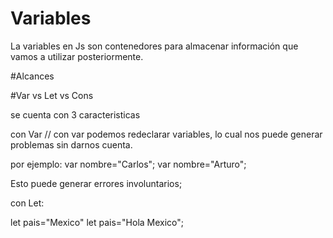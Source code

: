 # Variables
La variables en Js son contenedores para almacenar información que vamos a utilizar posteriormente.

#Alcances

#Var vs Let vs Cons

se cuenta con 3 caracteristicas

con Var
// con var podemos redeclarar variables, lo cual nos puede generar problemas sin darnos cuenta.

por ejemplo:
var nombre="Carlos";
var nombre="Arturo";

Esto puede generar errores involuntarios;



con Let:

let pais="Mexico"
let pais="Hola Mexico";

